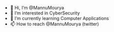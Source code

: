 - 👋 Hi, I’m @MannuMourya
- 👀 I’m interested in CyberSecurity
- 🌱 I’m currently learning Computer Applications
- 📫 How to reach @MannuMourya (twitter)

<!---
MannuMourya/MannuMourya is a ✨ special ✨ repository because its `README.md` (this file) appears on your GitHub profile.
You can click the Preview link to take a look at your changes.
--->
